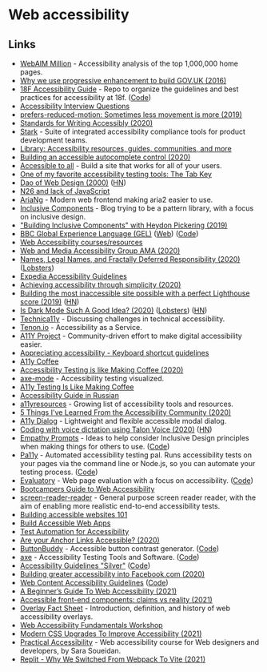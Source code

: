 # Web accessibility

## Links

- [WebAIM Million](https://webaim.org/projects/million/) - Accessibility analysis of the top 1,000,000 home pages.
- [Why we use progressive enhancement to build GOV.UK (2016)](https://technology.blog.gov.uk/2016/09/19/why-we-use-progressive-enhancement-to-build-gov-uk/)
- [18F Accessibility Guide](https://accessibility.18f.gov/) - Repo to organize the guidelines and best practices for accessibility at 18f. ([Code](https://github.com/18F/accessibility))
- [Accessibility Interview Questions](https://github.com/scottaohara/accessibility_interview_questions)
- [prefers-reduced-motion: Sometimes less movement is more (2019)](https://web.dev/prefers-reduced-motion/)
- [Standards for Writing Accessibly (2020)](https://alistapart.com/article/standards-for-writing-accessibly/)
- [Stark](https://www.getstark.co/) - Suite of integrated accessibility compliance tools for product development teams.
- [Library: Accessibility resources, guides, communities, and more](https://www.getstark.co/library/)
- [Building an accessible autocomplete control (2020)](https://adamsilver.io/articles/building-an-accessible-autocomplete-control/)
- [Accessible to all](https://web.dev/accessible/) - Build a site that works for all of your users.
- [One of my favorite accessibility testing tools: The Tab Key](https://www.matuzo.at/blog/testing-with-tab/)
- [Dao of Web Design (2000)](https://alistapart.com/article/dao/) ([HN](https://news.ycombinator.com/item?id=22521557))
- [N26 and lack of JavaScript](https://hugogiraudel.com/2020/01/20/n26-and-lack-of-javascript/)
- [AriaNg](https://github.com/mayswind/AriaNg) - Modern web frontend making aria2 easier to use.
- [Inclusive Components](https://inclusive-components.design/) - Blog trying to be a pattern library, with a focus on inclusive design.
- ["Building Inclusive Components" with Heydon Pickering (2019)](https://www.youtube.com/watch?v=C7uX6uvHnlQ&t=1020s)
- [BBC Global Experience Language (GEL)](https://bbc.github.io/gel/) ([Web](https://www.bbc.co.uk/gel)) ([Code](https://github.com/bbc/gel))
- [Web Accessibility courses/resources](https://www.reddit.com/r/webdev/comments/aqm6l4/i_cant_find_a_single_web_accessibility_course/)
- [Web and Media Accessibility Group AMA (2020)](https://hashnode.com/post/the-web-and-media-accessibility-group-ama-ck9wy7s5w01j4nbs1kle8k7gn)
- [Names, Legal Names, and Fractally Deferred Responsibility (2020)](https://nora.codes/post/names-legal-names-and-fractally-deferred-responsibility/) ([Lobsters](https://lobste.rs/s/61iy3h/names_legal_names_fractally_deferred))
- [Expedia Accessibility Guidelines](https://accessibility.expedia.biz/)
- [Achieving accessibility through simplicity (2020)](https://sourcehut.org/blog/2020-05-27-accessibility-through-simplicity/)
- [Building the most inaccessible site possible with a perfect Lighthouse score (2019)](https://www.matuzo.at/blog/building-the-most-inaccessible-site-possible-with-a-perfect-lighthouse-score/) ([HN](https://news.ycombinator.com/item?id=23440752))
- [Is Dark Mode Such A Good Idea? (2020)](https://kevq.uk/is-dark-mode-such-a-good-idea/) ([Lobsters](https://lobste.rs/s/o4su2v/is_dark_mode_such_good_idea)) ([HN](https://news.ycombinator.com/item?id=23495052))
- [Technica11y](https://technica11y.org/) - Discussing challenges in technical accessibility.
- [Tenon.io](https://tenon.io/) - Accessibility as a Service.
- [A11Y Project](https://www.a11yproject.com/) - Community-driven effort to make digital accessibility easier.
- [Appreciating accessibility - Keyboard shortcut guidelines](https://erresen.github.io/csharp/dotnet/accessibility/shortcuts/visualstudio/2020/07/26/appreciating-accessibility.html)
- [A11y Coffee](https://a11y.coffee/)
- [Accessibility Testing is like Making Coffee (2020)](https://madalyn.dev/blog/a11y-testing-coffee/)
- [axe-mode](https://github.com/raunofreiberg/axe-mode) - Accessibility testing visualized.
- [A11y Testing Is Like Making Coffee](https://a11y.coffee/a11y-testing-making-coffee/)
- [Accessibility Guide in Russian](http://specialbank.ru/guide/)
- [a11yresources](https://a11yresources.webflow.io/) - Growing list of accessibility tools and resources.
- [5 Things I've Learned From the Accessibility Community (2020)](https://marcysutton.github.io/5-things-i-learned-from-accessibility/#/)
- [A11y Dialog](https://github.com/edenspiekermann/a11y-dialog) - Lightweight and flexible accessible modal dialog.
- [Coding with voice dictation using Talon Voice (2020)](https://joshwcomeau.com/accessibility/hands-free-coding/) ([HN](https://news.ycombinator.com/item?id=24846887))
- [Empathy Prompts](https://empathyprompts.net/) - Ideas to help consider Inclusive Design principles when making things for others to use. ([Code](https://github.com/ericwbailey/empathy-prompts))
- [Pa11y](https://pa11y.org/) - Automated accessibility testing pal. Runs accessibility tests on your pages via the command line or Node.js, so you can automate your testing process. ([Code](https://github.com/pa11y/pa11y))
- [Evaluatory](https://darekkay.com/evaluatory/) - Web page evaluation with a focus on accessibility. ([Code](https://github.com/darekkay/evaluatory))
- [Bootcampers Guide to Web Accessibility](https://a11y-with-lindsey.ck.page/products/pre-order-the-bootcampers-guide-to-web)
- [screen-reader-reader](https://github.com/phenomnomnominal/screen-reader-reader) - General purpose screen reader reader, with the aim of enabling more realistic end-to-end accessibility tests.
- [Building accessible websites 101](https://www.weba11y101.com/)
- [Build Accessible Web Apps](https://testingaccessibility.com/)
- [Test Automation for Accessibility](https://testautomationu.applitools.com/accessibility-testing-tutorial/)
- [Are your Anchor Links Accessible? (2020)](https://amberwilson.co.uk/blog/are-your-anchor-links-accessible/)
- [ButtonBuddy](https://buttonbuddy.dev/) - Accessible button contrast generator. ([Code](https://github.com/5t3ph/buttonbuddy))
- [axe](https://www.deque.com/axe/) - Accessibility Testing Tools and Software. ([Code](https://github.com/dequelabs/axe-core))
- [Accessibility Guidelines "Silver"](https://w3c.github.io/silver/) ([Code](https://github.com/w3c/silver))
- [Building greater accessibility into Facebook.com (2020)](https://engineering.fb.com/2020/07/30/web/facebook-com-accessibility/?sf242103664=1)
- [Web Content Accessibility Guidelines](https://w3c.github.io/wcag/guidelines/) ([Code](https://github.com/w3c/wcag))
- [A Beginner’s Guide To Web Accessibility (2021)](https://bootcamp.uxdesign.cc/beginners-guide-to-web-accessibility-514644750b0f)
- [Accessible front-end components: claims vs reality (2021)](https://hiddedevries.nl/en/blog/2021-04-02-accessible-front-end-components-claims-vs-reality)
- [Overlay Fact Sheet](https://overlayfactsheet.com/) - Introduction, definition, and history of web accessibility overlays.
- [Web Accessibility Fundamentals Workshop](https://www.sandrina-p.net/workshop-a11y/)
- [Modern CSS Upgrades To Improve Accessibility (2021)](https://moderncss.dev/modern-css-upgrades-to-improve-accessibility/)
- [Practical Accessibility](https://practical-accessibility.today/) - Web accessibility course for Web designers and developers, by Sara Soueidan.
- [Replit - Why We Switched From Webpack To Vite (2021)](https://blog.replit.com/vite)
